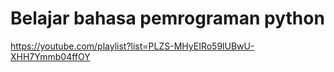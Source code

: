 # Belajar bahasa pemrograman **python**

https://youtube.com/playlist?list=PLZS-MHyEIRo59lUBwU-XHH7Ymmb04ffOY